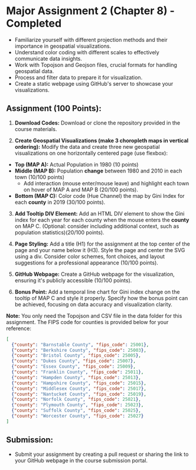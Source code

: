 # Major Assignment 2 (Chapter 8) - Completed

- Familiarize yourself with different projection methods and their importance in geospatial visualizations.
- Understand color coding with different scales to effectively communicate data insights.
- Work with Topojson and Geojson files, crucial formats for handling geospatial data.
- Process and filter data to prepare it for visualization.
- Create a static webpage using GitHub's server to showcase your visualizations.

## Assignment (100 Points):

1. **Download Codes:** Download or clone the repository provided in the course materials.

2. **Create Geospatial Visualizations (make 3 choropleth maps in vertical ordering):** Modify the data and create three new geospatial visualizations on one horizontally centered page (use flexbox):
  - **Top (MAP A):** Actual Population in 1980 (10 points)
  - **Middle (MAP B):** Population **change** between 1980 and 2010 in each town (10/100 points)
    - Add interaction (mouse enter/mouse leave) and highlight each town on hover of MAP A and MAP B (20/100 points).
  - **Bottom (MAP C):** Color code (Hue Channel) the map by Gini Index for each **county** in 2019 (30/100 points).

3. **Add Tooltip DIV Element:** Add an HTML DIV element to show the Gini index for each year for each county when the mouse enters the **county** on MAP C. (Optional: consider including additional context, such as population statistics)(20/100 points).

4. **Page Styling:** Add a title (H1) for the assignment at the top center of the page and your name below it (H3). Style the page and center the SVG using a div. Consider color schemes, font choices, and layout suggestions for a professional appearance (10/100 points).

5. **GitHub Webpage:** Create a GitHub webpage for the visualization, ensuring it's publicly accessible (10/100 points).

6. **Bonus Point:** Add a temporal line chart for Gini index change on the tooltip of MAP C and style it properly. Specify how the bonus point can be achieved, focusing on data accuracy and visualization clarity.

**Note:** You only need the Topojson and CSV file in the data folder for this assignment. The FIPS code for counties is provided below for your reference:

```json
[
  {"county": "Barnstable County", "fips_code": 25001},
  {"county": "Berkshire County", "fips_code": 25003},
  {"county": "Bristol County", "fips_code": 25005},
  {"county": "Dukes County", "fips_code": 25007},
  {"county": "Essex County", "fips_code": 25009},
  {"county": "Franklin County", "fips_code": 25011},
  {"county": "Hampden County", "fips_code": 25013},
  {"county": "Hampshire County", "fips_code": 25015},
  {"county": "Middlesex County", "fips_code": 25017},
  {"county": "Nantucket County", "fips_code": 25019},
  {"county": "Norfolk County", "fips_code": 25021},
  {"county": "Plymouth County", "fips_code": 25023},
  {"county": "Suffolk County", "fips_code": 25025},
  {"county": "Worcester County", "fips_code": 25027}
]
```

## Submission:
- Submit your assignment by creating a pull request or sharing the link to your GitHub webpage in the course submission portal.
